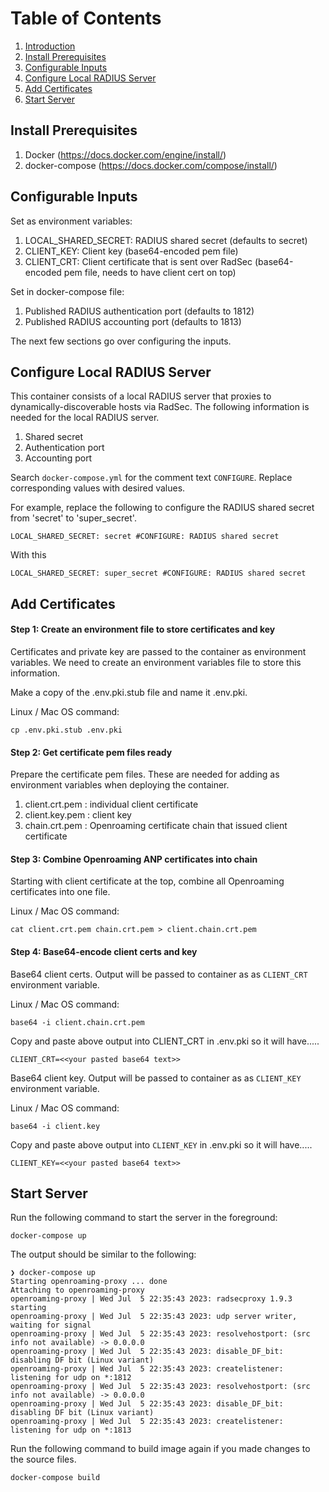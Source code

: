 # Table of Contents
1. [Introduction](#introduction)
2. [Install Prerequisites](#install-prerequisites)
3. [Configurable Inputs](#configurable-inputs)
4. [Configure Local RADIUS Server](#configure-local-radius-server)
5. [Add Certificates](#add-certificates)
6. [Start Server](#start-server)

## Install Prerequisites
1. Docker (https://docs.docker.com/engine/install/)
2. docker-compose (https://docs.docker.com/compose/install/)

## Configurable Inputs
Set as environment variables:
  1. LOCAL_SHARED_SECRET: RADIUS shared secret (defaults to secret)
  2. CLIENT_KEY: Client key (base64-encoded pem file)
  3. CLIENT_CRT: Client certificate that is sent over RadSec (base64-encoded pem file, needs to have client cert on top)

Set in docker-compose file:
  1. Published RADIUS authentication port (defaults to 1812)
  2. Published RADIUS accounting port (defaults to 1813)

The next few sections go over configuring the inputs.

## Configure Local RADIUS Server
This container consists of a local RADIUS server that proxies to dynamically-discoverable hosts via RadSec. The following information is needed for the local RADIUS server.

1. Shared secret
2. Authentication port
3. Accounting port

Search `docker-compose.yml` for the comment text `CONFIGURE`. Replace corresponding values with desired values.

For example, replace the following to configure the RADIUS shared secret from 'secret' to 'super_secret'.

```
LOCAL_SHARED_SECRET: secret #CONFIGURE: RADIUS shared secret
```

With this

```
LOCAL_SHARED_SECRET: super_secret #CONFIGURE: RADIUS shared secret
```

## Add Certificates

#### Step 1: Create an environment file to store certificates and key
Certificates and private key are passed to the container as environment variables. We need to create an environment variables file to store this information.

Make a copy of the .env.pki.stub file and name it .env.pki.

Linux / Mac OS command:
```
cp .env.pki.stub .env.pki
```

#### Step 2: Get certificate pem files ready
Prepare the certificate pem files. These are needed for adding as environment variables when deploying the container.

1. client.crt.pem : individual client certificate
2. client.key.pem : client key
3. chain.crt.pem : Openroaming certificate chain that issued client certificate

#### Step 3: Combine Openroaming ANP certificates into chain
Starting with client certificate at the top, combine all Openroaming certificates into one file.

Linux / Mac OS command:
```
cat client.crt.pem chain.crt.pem > client.chain.crt.pem
```

#### Step 4: Base64-encode client certs and key

Base64 client certs. Output will be passed to container as as `CLIENT_CRT` environment variable.

Linux / Mac OS command:
```
base64 -i client.chain.crt.pem
```
Copy and paste above output into CLIENT_CRT in .env.pki so it will have.....
```
CLIENT_CRT=<<your pasted base64 text>>
```

Base64 client key. Output will be passed to container as as `CLIENT_KEY` environment variable.

Linux / Mac OS command:
```
base64 -i client.key
```

Copy and paste above output into `CLIENT_KEY` in .env.pki so it will have.....
```
CLIENT_KEY=<<your pasted base64 text>>
```

## Start Server

Run the following command to start the server in the foreground:
```
docker-compose up
```
The output should be similar to the following:
```
❯ docker-compose up
Starting openroaming-proxy ... done
Attaching to openroaming-proxy
openroaming-proxy | Wed Jul  5 22:35:43 2023: radsecproxy 1.9.3 starting
openroaming-proxy | Wed Jul  5 22:35:43 2023: udp server writer, waiting for signal
openroaming-proxy | Wed Jul  5 22:35:43 2023: resolvehostport: (src info not available) -> 0.0.0.0
openroaming-proxy | Wed Jul  5 22:35:43 2023: disable_DF_bit: disabling DF bit (Linux variant)
openroaming-proxy | Wed Jul  5 22:35:43 2023: createlistener: listening for udp on *:1812
openroaming-proxy | Wed Jul  5 22:35:43 2023: resolvehostport: (src info not available) -> 0.0.0.0
openroaming-proxy | Wed Jul  5 22:35:43 2023: disable_DF_bit: disabling DF bit (Linux variant)
openroaming-proxy | Wed Jul  5 22:35:43 2023: createlistener: listening for udp on *:1813
```

Run the following command to build image again if you made changes to the source files.
```
docker-compose build
```
